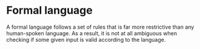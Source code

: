 # Formal language

A formal language follows a set of rules that is far more restrictive than any human-spoken language.
As a result, it is not at all ambiguous when checking if some given input is valid according to the language.
